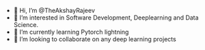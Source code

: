 - 👋 Hi, I’m @TheAkshayRajeev
- 👀 I’m interested in Software Development, Deeplearning and Data Science.
- 🌱 I’m currently learning Pytorch lightning
- 💞️ I’m looking to collaborate on any deep learning projects

<!---
TheAkshayRajeev/TheAkshayRajeev is a ✨ special ✨ repository because its `README.md` (this file) appears on your GitHub profile.
You can click the Preview link to take a look at your changes.
--->
